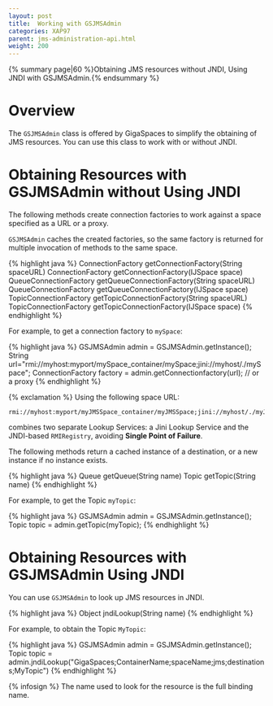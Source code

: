 ```yaml
---
layout: post
title:  Working with GSJMSAdmin
categories: XAP97
parent: jms-administration-api.html
weight: 200
---
```


{% summary page|60 %}Obtaining JMS resources without JNDI, Using JNDI with GSJMSAdmin.{% endsummary %}

# Overview

The `GSJMSAdmin` class is offered by GigaSpaces to simplify the obtaining of JMS resources. You can use this class to work with or without JNDI.

# Obtaining Resources with GSJMSAdmin without Using JNDI

The following methods create connection factories to work against a space specified as a URL or a proxy.

`GSJMSAdmin` caches the created factories, so the same factory is returned for multiple invocation of methods to the same space.

{% highlight java %}
ConnectionFactory getConnectionFactory(String spaceURL)
ConnectionFactory getConnectionFactory(IJSpace space)
QueueConnectionFactory getQueueConnectionFactory(String spaceURL)
QueueConnectionFactory getQueueConnectionFactory(IJSpace space)
TopicConnectionFactory getTopicConnectionFactory(String spaceURL)
TopicConnectionFactory getTopicConnectionFactory(IJSpace space)
{% endhighlight %}

For example, to get a connection factory to `mySpace`:

{% highlight java %}
GSJMSAdmin admin = GSJMSAdmin.getInstance();
String url="rmi://myhost:myport/mySpace_container/mySpace;jini://myhost/./mySpace";
ConnectionFactory factory = admin.getConnectionfactory(url); // or a proxy
{% endhighlight %}

{% exclamation %} Using the following space URL:

    rmi://myhost:myport/myJMSSpace_container/myJMSSpace;jini://myhost/./myJMSSpace

combines two separate Lookup Services: a Jini Lookup Service and the JNDI-based `RMIRegistry`, avoiding **Single Point of Failure**.

The following methods return a cached instance of a destination, or a new instance if no instance exists.

{% highlight java %}
Queue getQueue(String name)
Topic getTopic(String name)
{% endhighlight %}

For example, to get the Topic `myTopic`:

{% highlight java %}
GSJMSAdmin admin = GSJMSAdmin.getInstance();
Topic topic = admin.getTopic(myTopic);
{% endhighlight %}

# Obtaining Resources with GSJMSAdmin Using JNDI

You can use `GSJMSAdmin` to look up JMS resources in JNDI.

{% highlight java %}
Object jndiLookup(String name)
{% endhighlight %}

For example, to obtain the Topic `MyTopic`:

{% highlight java %}
GSJMSAdmin admin = GSJMSAdmin.getInstance();
Topic topic = admin.jndiLookup("GigaSpaces;ContainerName;spaceName;jms;destinations;MyTopic")
{% endhighlight %}

{% infosign %} The name used to look for the resource is the full binding name.
